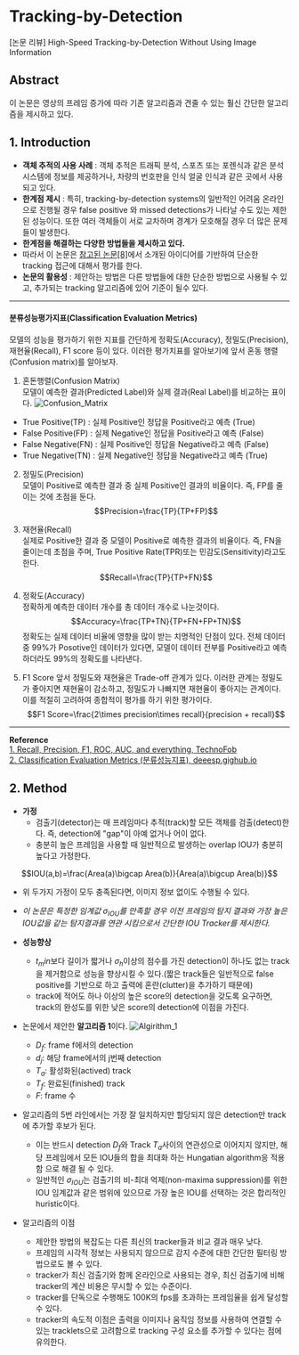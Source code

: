 # Tracking-by-Detection
[논문 리뷰] High-Speed Tracking-by-Detection Without Using Image Information 

## Abstract
이 논문은 영상의 프레임 증가에 따라 기존 알고리즘과 견줄 수 있는 훨신 간단한 알고리즘을 제시하고 있다.

## 1. Introduction
- **객체 추적의 사용 사례** : 객체 추적은 트래픽 분석, 스포츠 또는 포렌식과 같은 분석 시스템에 정보를 제공하거나, 차량의 번호판을 인식 얼굴 인식과 같은 곳에서 사용되고 있다.
- **한계점 제시** : 특히,  tracking-by-detection systems의 일반적인 어려움 온라인으로 진행될 경우 false positive 와 missed detections가 나타날 수도 있는 제한된 성능이다. 또한 여러 객체들이 서로 교차하며 경계가 모호해질 경우 더 많은 문제들이 발생한다.
- **한계점을 해결하는 다양한 방법들을 제시하고 있다.**
- 따라서 이 논문은 [참고된 논문\[8\]][8]에서 소개된 아이디어를 기반하여 단순한 tracking 접근에 대해서 평가를 한다. 
- **논문의 활용성** : 제안하는 방법은 다른 방법들에 대한 단순한 방법으로 사용될 수 있고, 추가되는 tracking 알고리즘에 있어 기준이 될수 있다.

[8]: https://ieeexplore.ieee.org/document/8078484 

---
#### 분류성능평가지표(Classification Evaluation Metrics)
모델의 성능을 평가하기 위한 지표를 간단하게 정확도(Accuracy), 정밀도(Precision), 재현율(Recall), F1 score 등이 있다. 
이러한 평가치표를 알아보기에 앞서 혼동 행렬(Confusion matrix)를 알아보자.

1. 혼돈행렬(Confusion Matrix)  
모델이 예측한 결과(Predicted Label)와 실제 결과(Real Label)를 비교하는 표이다. 
![Confusion_Matrix](https://user-images.githubusercontent.com/71332005/224758716-fec85a35-d559-437d-afd2-3abdbca7a1b3.png)
- True Positive(TP) : 실제 Positive인 정답을 Positive라고 예측 (True)
- False Positive(FP) : 실제 Negative인 정답을 Positive라고 예측 (False)
- False Negative(FN) : 실제 Positive인 정답을 Negative라고 예측 (False)
- True Negative(TN) : 실제 Negative인 정답을 Negative라고 예측 (True)

2. 정밀도(Precision)  
모델이 Positive로 예측한 결과 중 실제 Positive인 결과의 비율이다. 즉, FP를 줄이는 것에 초점을 둔다.  
$$Precision=\frac{TP}{TP+FP}$$  

3. 재현율(Recall)  
실제로 Positive한 결과 중 모델이 Positive로 예측한 결과의 비율이다. 즉, FN을 줄이는데 초점을 주며, True Positive Rate(TPR)또는 민감도(Sensitivity)라고도 한다.  
$$Recall=\frac{TP}{TP+FN}$$  

4. 정확도(Accuracy)  
정확하게 예측한 데이터 개수를 총 데이터 개수로 나눈것이다.  
$$Accuracy=\frac{TP+TN}{TP+FN+FP+TN}$$ 
정확도는 실제 데이터 비율에 영향을 많이 받는 치명적인 단점이 있다. 전체 데이터 중 99%가 Posotive인 데이터가 있다면, 모델이 데이터 전부를 Positive라고 예측하더라도 99%의 정확도를 나타낸다.
5. F1 Score
앞서 정밀도와 재현율은 Trade-off 관계가 있다. 이러한 관계는 정밀도가 좋아지면 재현율이 감소하고, 정밀도가 나빠지면 재현율이 좋아지는 관계이다.
이를 적절히 고려하여 종합적이 평가를 하기 위한 평가이다.
$$F1 Score=\frac{2\times precision\times recall}{precision + recall}$$ 
----
**Reference**  
[1. Recall, Precision, F1, ROC, AUC, and everything, TechnoFob](https://technofob.com/2019/05/27/recall-precision-f1-roc-auc-and-everything/)  
[2. Classification Evaluation Metrics (분류성능지표), deeesp.gighub.io](https://deeesp.github.io/machine%20learning/Classification-Evaluation-Metrics/)

## 2. Method
- **가정**   
  + 검출기(detector)는 매 프레임마다 추적(track)할 모든 객체를 검출(detect)한다. 즉, detection에 "gap"이 아예 없거나 어이 없다.
  + 충분히 높은 프레임을 사용할 때 일반적으로 발생하는 overlap IOU가 충분히 높다고 가정한다.

$$IOU(a,b)=\frac{Area(a)\bigcap Area(b)}{Area(a)\bigcup Area(b)}$$  

- 위 두가지 가정이 모두 충족된다면, 이미지 정보 없이도 수행될 수 있다.  
- *이 논문은 특정한 임계값 $\sigma_{IOU}$를 만족할 경우 이전 프레임의 탐지 결과와 가장 높은 IOU값을 같는 탐지결과를 연관 시킴으로서 간단한 IOU Tracker를 제시한다.*

- **성능향상**
  + $t_min$보다 길이가 짧거나 $\sigma_h$이상의 점수를 가진 detection이 하나도 없는 track을 제거함으로 성능을 향상시킬 수 있다.(짧은 track들은 일반적으로 false positive를 기반으로 하고 출력에 혼란(clutter)을 추가하기 때문에)
  + track에 적어도 하나 이상의 높은 score의 detection을 갖도록 요구하면, track의 완성도를 위한 낮은 score의 detection에 이점을 가진다.

- 논문에서 제안한 **알고리즘 1**이다. 
![Algirithm_1](https://user-images.githubusercontent.com/71332005/224783065-8a86d68e-d903-4abd-a078-f17df4b41ee3.png)
  + $D_f$: frame f에서의 detection
  + $d_j$: 해당 frame에서의 j번째 detection
  + $T_a$: 활성화된(actived) track
  + $T_f$: 완료된(finished) track
  + $F$: frame 수

- 알고리즘의 5번 라인에서는 가장 잘 일치하지만 할당되지 않은 detection만 track에 추가할 후보가 된다.
  + 이는 반드시 detection $D_f$와 Track $T_a$사이의 연관성으로 이어지지 않지만, 해당 프레임에서 모든 IOU들의 합을 최대화 하는 Hungatian algorithm응 적용함 으로 해결 될 수 있다.
  + 일반적인 $\sigma_{IOU}$는 검출기의 비-최대 억제(non-maxima suppression)를 위한 IOU 임계값과 같은 범위에 있으므로 가장 높은 IOU를 선택하는 것은 합리적인 huristic이다.

- 알고리즘의 이점
  + 제안한 방법의 복잡도는 다른 최신의 tracker들과 비교 결과 매우 낮다.
  + 프레임의 시각적 정보는 사용되지 않으므로 감지 수준에 대한 간단한 필터링 방법으로도 볼 수 있다.
  + tracker가 최신 검출기와 함께 온라인으로 사용되는 경우, 최신 검출기에 비해 tracker의 계산 비용은 무시할 수 있는 수준이다.
  + tracker를 단독으로 수행해도 100K의 fps를 초과하는 프레임율을 쉽게 달성할 수 있다.
  + tracker의 속도적 이점은 출력을 이미지나 움직임 정보를 사용하여 연결할 수 있는 tracklets으로 고려함으로 tracking 구성 요소를 추가할 수 있다는 점에 유의한다. 












